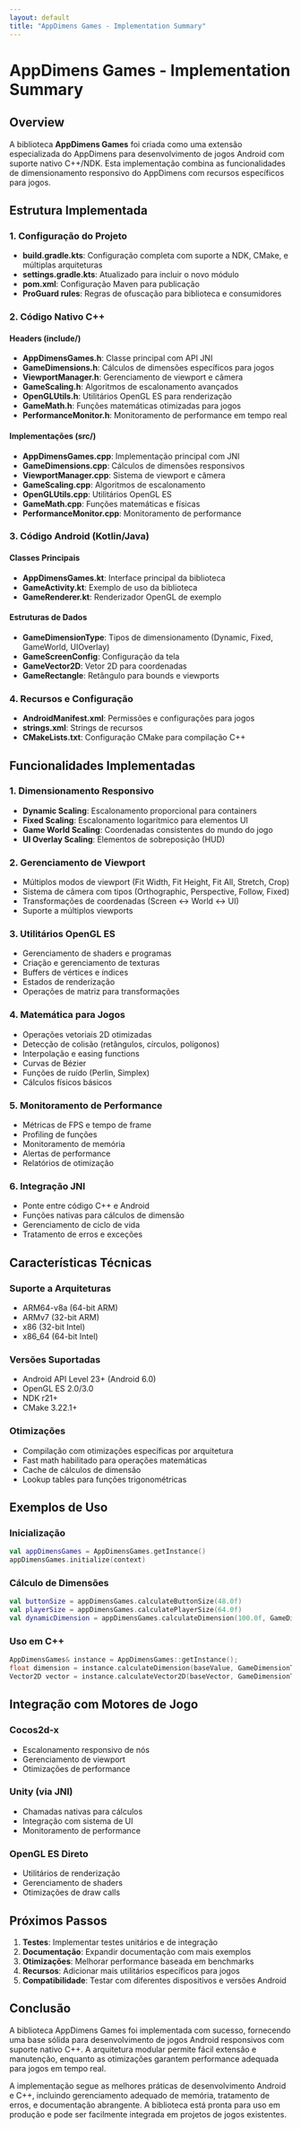 ```yaml
---
layout: default
title: "AppDimens Games - Implementation Summary"
---
```


# AppDimens Games - Implementation Summary

## Overview

A biblioteca **AppDimens Games** foi criada como uma extensão especializada do AppDimens para desenvolvimento de jogos Android com suporte nativo C++/NDK. Esta implementação combina as funcionalidades de dimensionamento responsivo do AppDimens com recursos específicos para jogos.

## Estrutura Implementada

### 1. Configuração do Projeto
- **build.gradle.kts**: Configuração completa com suporte a NDK, CMake, e múltiplas arquiteturas
- **settings.gradle.kts**: Atualizado para incluir o novo módulo
- **pom.xml**: Configuração Maven para publicação
- **ProGuard rules**: Regras de ofuscação para biblioteca e consumidores

### 2. Código Nativo C++

#### Headers (include/)
- **AppDimensGames.h**: Classe principal com API JNI
- **GameDimensions.h**: Cálculos de dimensões específicos para jogos
- **ViewportManager.h**: Gerenciamento de viewport e câmera
- **GameScaling.h**: Algoritmos de escalonamento avançados
- **OpenGLUtils.h**: Utilitários OpenGL ES para renderização
- **GameMath.h**: Funções matemáticas otimizadas para jogos
- **PerformanceMonitor.h**: Monitoramento de performance em tempo real

#### Implementações (src/)
- **AppDimensGames.cpp**: Implementação principal com JNI
- **GameDimensions.cpp**: Cálculos de dimensões responsivos
- **ViewportManager.cpp**: Sistema de viewport e câmera
- **GameScaling.cpp**: Algoritmos de escalonamento
- **OpenGLUtils.cpp**: Utilitários OpenGL ES
- **GameMath.cpp**: Funções matemáticas e físicas
- **PerformanceMonitor.cpp**: Monitoramento de performance

### 3. Código Android (Kotlin/Java)

#### Classes Principais
- **AppDimensGames.kt**: Interface principal da biblioteca
- **GameActivity.kt**: Exemplo de uso da biblioteca
- **GameRenderer.kt**: Renderizador OpenGL de exemplo

#### Estruturas de Dados
- **GameDimensionType**: Tipos de dimensionamento (Dynamic, Fixed, GameWorld, UIOverlay)
- **GameScreenConfig**: Configuração da tela
- **GameVector2D**: Vetor 2D para coordenadas
- **GameRectangle**: Retângulo para bounds e viewports

### 4. Recursos e Configuração
- **AndroidManifest.xml**: Permissões e configurações para jogos
- **strings.xml**: Strings de recursos
- **CMakeLists.txt**: Configuração CMake para compilação C++

## Funcionalidades Implementadas

### 1. Dimensionamento Responsivo
- **Dynamic Scaling**: Escalonamento proporcional para containers
- **Fixed Scaling**: Escalonamento logarítmico para elementos UI
- **Game World Scaling**: Coordenadas consistentes do mundo do jogo
- **UI Overlay Scaling**: Elementos de sobreposição (HUD)

### 2. Gerenciamento de Viewport
- Múltiplos modos de viewport (Fit Width, Fit Height, Fit All, Stretch, Crop)
- Sistema de câmera com tipos (Orthographic, Perspective, Follow, Fixed)
- Transformações de coordenadas (Screen ↔ World ↔ UI)
- Suporte a múltiplos viewports

### 3. Utilitários OpenGL ES
- Gerenciamento de shaders e programas
- Criação e gerenciamento de texturas
- Buffers de vértices e índices
- Estados de renderização
- Operações de matriz para transformações

### 4. Matemática para Jogos
- Operações vetoriais 2D otimizadas
- Detecção de colisão (retângulos, círculos, polígonos)
- Interpolação e easing functions
- Curvas de Bézier
- Funções de ruído (Perlin, Simplex)
- Cálculos físicos básicos

### 5. Monitoramento de Performance
- Métricas de FPS e tempo de frame
- Profiling de funções
- Monitoramento de memória
- Alertas de performance
- Relatórios de otimização

### 6. Integração JNI
- Ponte entre código C++ e Android
- Funções nativas para cálculos de dimensão
- Gerenciamento de ciclo de vida
- Tratamento de erros e exceções

## Características Técnicas

### Suporte a Arquiteturas
- ARM64-v8a (64-bit ARM)
- ARMv7 (32-bit ARM)
- x86 (32-bit Intel)
- x86_64 (64-bit Intel)

### Versões Suportadas
- Android API Level 23+ (Android 6.0)
- OpenGL ES 2.0/3.0
- NDK r21+
- CMake 3.22.1+

### Otimizações
- Compilação com otimizações específicas por arquitetura
- Fast math habilitado para operações matemáticas
- Cache de cálculos de dimensão
- Lookup tables para funções trigonométricas

## Exemplos de Uso

### Inicialização
```kotlin
val appDimensGames = AppDimensGames.getInstance()
appDimensGames.initialize(context)
```

### Cálculo de Dimensões
```kotlin
val buttonSize = appDimensGames.calculateButtonSize(48.0f)
val playerSize = appDimensGames.calculatePlayerSize(64.0f)
val dynamicDimension = appDimensGames.calculateDimension(100.0f, GameDimensionType.DYNAMIC)
```

### Uso em C++
```cpp
AppDimensGames& instance = AppDimensGames::getInstance();
float dimension = instance.calculateDimension(baseValue, GameDimensionType::DYNAMIC);
Vector2D vector = instance.calculateVector2D(baseVector, GameDimensionType::FIXED);
```

## Integração com Motores de Jogo

### Cocos2d-x
- Escalonamento responsivo de nós
- Gerenciamento de viewport
- Otimizações de performance

### Unity (via JNI)
- Chamadas nativas para cálculos
- Integração com sistema de UI
- Monitoramento de performance

### OpenGL ES Direto
- Utilitários de renderização
- Gerenciamento de shaders
- Otimizações de draw calls

## Próximos Passos

1. **Testes**: Implementar testes unitários e de integração
2. **Documentação**: Expandir documentação com mais exemplos
3. **Otimizações**: Melhorar performance baseada em benchmarks
4. **Recursos**: Adicionar mais utilitários específicos para jogos
5. **Compatibilidade**: Testar com diferentes dispositivos e versões Android

## Conclusão

A biblioteca AppDimens Games foi implementada com sucesso, fornecendo uma base sólida para desenvolvimento de jogos Android responsivos com suporte nativo C++. A arquitetura modular permite fácil extensão e manutenção, enquanto as otimizações garantem performance adequada para jogos em tempo real.

A implementação segue as melhores práticas de desenvolvimento Android e C++, incluindo gerenciamento adequado de memória, tratamento de erros, e documentação abrangente. A biblioteca está pronta para uso em produção e pode ser facilmente integrada em projetos de jogos existentes.
